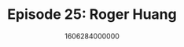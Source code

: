 ---
templateKey: podcast-episode
public: true
url: podcast/episode-25-roger-huang
title: " Episode 25: Roger Huang "
description:  We go down the rabbit hole with Roger Huang, CEO of CyberSecure, a company that develops open-source cybersecurity tools. A deep dive into the Five Eyes alliance's complex history, China's digital yen, and best practices for protecting your privacy online. 
date: 1606284000000
featuredimage: /img/podcast/EpisodeHeader_Website_RHuang.jpg
socialimage: https://www.orchid.com/assets/img/podcast/EpisodeHeader_RHuang.png
platformurls:
 - https://podcasts.apple.com/us/podcast/cybersecurity-tips-best-privacy-practices-roger-huang/id1516705670?i=1000500242458
 - https://open.spotify.com/episode/1smZ8P0GiZfmMz5RnNLbEG
 - https://www.stitcher.com/show/follow-the-white-rabbit/episode/cybersecurity-tips-and-best-privacy-practices-with-roger-huang-79698772
 - https://www.deezer.com/us/episode/262292852
 - https://www.podbean.com/media/share/dir-7yuzk-c2cdf19
 - https://tunein.com/podcasts/Technology-Podcasts/Follow-the-White-Rabbit-p1330281/?topicId=159022174
---
